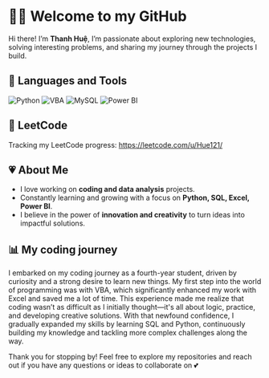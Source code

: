 # 🙋‍♀️ Welcome to my GitHub

Hi there! I’m **Thanh Huệ**, I’m passionate about exploring new technologies, solving interesting problems, and sharing my journey through the projects I build.

## 🎀 Languages and Tools

![Python](https://img.shields.io/badge/Python-3776AB?style=for-the-badge&logo=python&logoColor=white)
![VBA](https://img.shields.io/badge/VBA-217346?style=for-the-badge&logo=microsoft-excel&logoColor=white)
![MySQL](https://img.shields.io/badge/MySQL-00000F?style=for-the-badge&logo=mysql&logoColor=white)
![Power BI](https://img.shields.io/badge/Power%20BI-F2C811?style=for-the-badge&logo=powerbi&logoColor=black)
<br />

## 🌸 LeetCode
Tracking my LeetCode progress: https://leetcode.com/u/Hue121/

## 💗 About Me  
- I love working on **coding and data analysis** projects.  
- Constantly learning and growing with a focus on **Python, SQL, Excel, Power BI**.  
- I believe in the power of **innovation and creativity** to turn ideas into impactful solutions.

## 📊 My coding journey
I embarked on my coding journey as a fourth-year student, driven by curiosity and a strong desire to learn new things. My first step into the world of programming was with VBA, which significantly enhanced my work with Excel and saved me a lot of time. This experience made me realize that coding wasn’t as difficult as I initially thought—it's all about logic, practice, and developing creative solutions. With that newfound confidence, I gradually expanded my skills by learning SQL and Python, continuously building my knowledge and tackling more complex challenges along the way.
<br />

Thank you for stopping by! Feel free to explore my repositories and reach out if you have any questions or ideas to collaborate on 💕  
